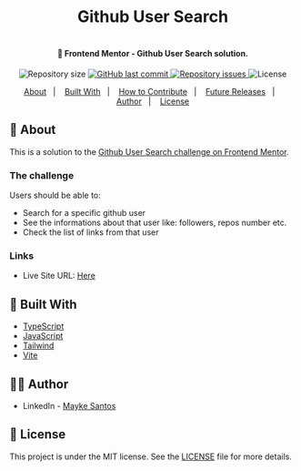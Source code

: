 <h1 align="center"> Github User Search<h1>

<h4 align="center">
  🚀 Frontend Mentor - Github User Search solution.
</h4>

<p align="center">
  
  <img alt="Repository size" src="https://img.shields.io/github/repo-size/sfmayke/git-dev-finder">
  
  <a href="https://github.com/sfmayke/git-dev-finder/commits/main">
    <img alt="GitHub last commit" src="https://img.shields.io/github/last-commit/sfmayke/git-dev-finder">
  </a>

  <a href="https://github.com/sfmayke/git-dev-finder/issues">
    <img alt="Repository issues" src="https://img.shields.io/github/issues/sfmayke/git-dev-finder">
  </a>

  <img alt="License" src="https://img.shields.io/badge/license-MIT-brightgreen">
</p>

<p align="center">
  <a href="#page_with_curl-about">About</a>&nbsp;&nbsp;&nbsp;|&nbsp;&nbsp;&nbsp;
  <a href="#wrench-built-with">Built With</a>&nbsp;&nbsp;&nbsp;|&nbsp;&nbsp;&nbsp;
  <a href="#-how-to-contribute">How to Contribute</a>&nbsp;&nbsp;&nbsp;|&nbsp;&nbsp;&nbsp;
  <a href="#sunglasses-future-releases">Future Releases</a>&nbsp;&nbsp;&nbsp;|&nbsp;&nbsp;&nbsp;
  <a href="#woman_technologist-author">Author</a>&nbsp;&nbsp;&nbsp;|&nbsp;&nbsp;&nbsp;
  <a href="#memo-license">License</a>
</p>
 
## :page_with_curl: About
This is a solution to the [Github User Search challenge on Frontend Mentor](https://www.frontendmentor.io/challenges/github-user-search-app-Q09YOgaH6).


### The challenge

Users should be able to:

- Search for a specific github user
- See the informations about that user like: followers, repos number etc.
- Check the list of links from that user

### Links

- Live Site URL: [Here](https://git-user-search-eta.vercel.app/)

## :wrench: Built With

- [TypeScript](https://www.typescriptlang.org/)
- [JavaScript](https://www.javascript.com/)
- [Tailwind](https://tailwindcss.com/)
- [Vite](https://vitejs.dev/)
  
## :man_technologist: Author

- LinkedIn - [Mayke Santos](https://www.linkedin.com/in/maykesantos/)
 
## :memo: License

This project is under the MIT license. See the [LICENSE](LICENSE.md) file for more details.

